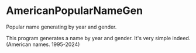 # AmericanPopularNameGen
Popular name generating by year and gender.

This program generates a name by year and gender. It's very simple indeed. (American names. 1995-2024)
